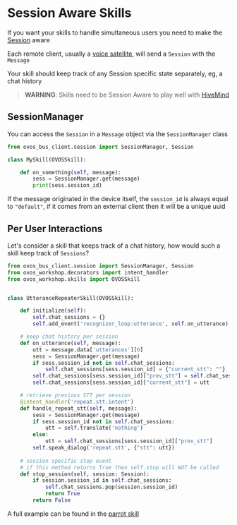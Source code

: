 # Session Aware Skills

If you want your skills to handle simultaneous users you need to make the [Session](https://openvoiceos.github.io/ovos-technical-manual/bus_service/#session) aware

Each remote client, usually a [voice satellite](https://jarbashivemind.github.io/HiveMind-community-docs/07_voicesat/), will send a `Session` with the `Message`

Your skill should keep track of any Session specific state separately, eg, a chat history

> **WARNING**: Skills need to be Session Aware to play well with [HiveMind](https://jarbashivemind.github.io/HiveMind-community-docs/)

## SessionManager

You can access the `Session` in a `Message` object via the `SessionManager` class

```python
from ovos_bus_client.session import SessionManager, Session

class MySkill(OVOSSkill):

    def on_something(self, message):
        sess = SessionManager.get(message)
        print(sess.session_id)
```

If the message originated in the device itself, the `session_id` is always equal to `"default"`, if it comes from an external client then it will be a unique uuid

## Per User Interactions

Let's consider a skill that keeps track of a chat history, how would such a skill keep track of `Sessions`?

```python
from ovos_bus_client.session import SessionManager, Session
from ovos_workshop.decorators import intent_handler
from ovos_workshop.skills import OVOSSkill


class UtteranceRepeaterSkill(OVOSSkill):

    def initialize(self):
        self.chat_sessions = {}
        self.add_event('recognizer_loop:utterance', self.on_utterance)

    # keep chat history per session
    def on_utterance(self, message):
        utt = message.data['utterances'][0]
        sess = SessionManager.get(message)
        if sess.session_id not in self.chat_sessions:
            self.chat_sessions[sess.session_id] = {"current_stt": ""}
        self.chat_sessions[sess.session_id]["prev_stt"] = self.chat_sessions[sess.session_id]["current_stt"]
        self.chat_sessions[sess.session_id]["current_stt"] = utt

    # retrieve previous STT per session
    @intent_handler('repeat.stt.intent')
    def handle_repeat_stt(self, message):
        sess = SessionManager.get(message)
        if sess.session_id not in self.chat_sessions:
            utt = self.translate('nothing')
        else:
            utt = self.chat_sessions[sess.session_id]["prev_stt"]
        self.speak_dialog('repeat.stt', {"stt": utt})
            
    # session specific stop event 
    # if this method returns True then self.stop will NOT be called
    def stop_session(self, session: Session):
        if session.session_id in self.chat_sessions:
            self.chat_sessions.pop(session.session_id)
            return True
        return False
```

A full example can be found in the [parrot skill](https://github.com/OpenVoiceOS/skill-ovos-parrot)
